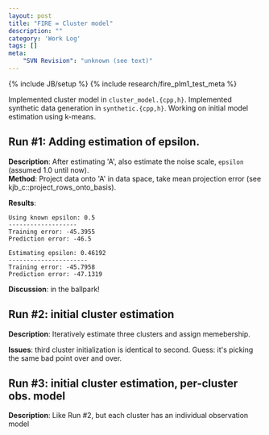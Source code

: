 ```yaml
---
layout: post
title: "FIRE = Cluster model"
description: ""
category: 'Work Log'
tags: []
meta: 
    "SVN Revision": "unknown (see text)"
---
```

{% include JB/setup %}
{% include research/fire_plm1_test_meta %}

Implemented cluster model in `cluster_model.{cpp,h}`.  Implemented synthetic data generation in `synthetic.{cpp,h}`.  Working on initial model estimation using k-means.

Run #1:  Adding estimation of epsilon.
--------------------

**Description**: After estimating 'A', also estimate the noise scale, `epsilon` (assumed 1.0 until now).  
**Method**: Project data onto 'A' in data space, take mean projection error (see kjb_c::project_rows_onto_basis).

**Results**: 
    
    Using known epsilon: 0.5
    -------------------
    Training error: -45.3955
    Prediction error: -46.5

    Estimating epsilon: 0.46192
    ----------------------
    Training error: -45.7958
    Prediction error: -47.1319

**Discussion**: in the ballpark!

Run #2: initial cluster estimation
-------------

**Description**: Iteratively estimate three clusters and assign memebership.

**Issues**: third cluster initialization is identical to second.  Guess: it's picking the same bad point over and over.

Run #3: initial cluster estimation, per-cluster obs. model
-----

**Description**: Like Run #2, but each cluster has an individual observation model

